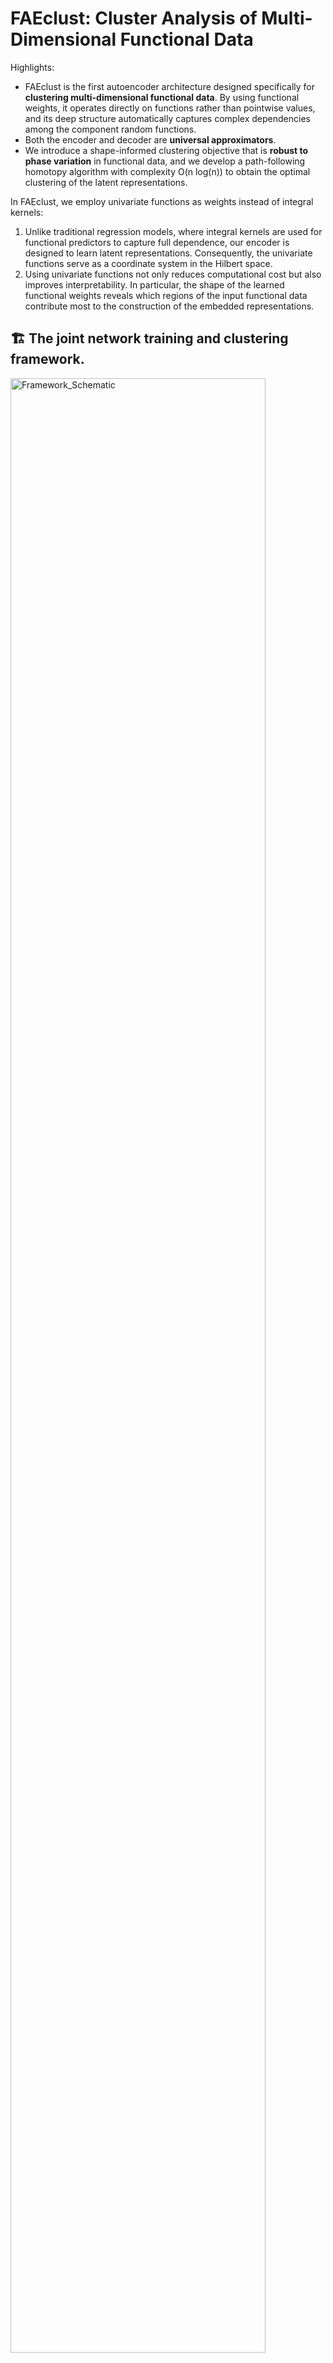 # FAEclust: Cluster Analysis of Multi-Dimensional Functional Data

Highlights:

* FAEclust is the first autoencoder architecture designed specifically for **clustering multi-dimensional functional data**. By using functional weights, it operates directly on functions rather than pointwise values, and its deep structure automatically captures complex dependencies among the component random functions.
*  Both the encoder and decoder are **universal approximators**.
* We introduce a shape-informed clustering objective that is **robust to phase variation** in functional data, and we develop a path-following homotopy algorithm with complexity O(n log(n)) to obtain the optimal clustering of the latent representations.

In FAEclust, we employ univariate functions as weights instead of integral kernels:

1. Unlike traditional regression models, where integral kernels are used for functional predictors to capture full dependence, our encoder is designed to learn latent representations. Consequently, the univariate functions serve as a coordinate system in the Hilbert space.
2. Using univariate functions not only reduces computational cost but also improves interpretability. In particular, the shape of the learned functional weights reveals which regions of the input functional data contribute most to the construction of the embedded representations.


## 🏗️ The joint network training and clustering framework.

<img src="framework.png"  alt="Framework_Schematic" width="90%"/>

  1. **Network Update**: In the backward phase, we update the network parameters by minimizing a unified objective function (**Loss**) that incorporates both the network training objective (**Penalized Reconstruction Loss**) and the clustering regularization (**Clustering Loss**).
  2. **Cluster Update**: During the forward phase, we update the learned latent representations, which necessitates a concurrent update of the clustering results. 

## 🛠️ Core Modules

The modular pipeline for FAEclust has the following structure:

<img src="modular_pipeline.png"  alt="Modular_Pipeline" width="90%"/>

1. **Similarity**: Compute pairwise (elastic) distances with `TimeSeriesDistance()`, identify the optimal number of nearest neighbors (`m` in the paper) via `NearestNeighborsOpt()`, and finally compute pairwise similarity measures.
2. **Smoothing**: Convert raw curves into basis functions and expansion coefficients via `smoothing_features()`. 
3. **FAE network**: Configure and train the functional network via `FunctionalAutoencoder()`.
4. **Convex Clustering**: Cluster analysis of the latent representations, where the clustering objective function is a convex function.

----------

## Class: Smoothing
 
**Smoothing** is a utility class that implements the smoothing step. It supports B-spline, Fourier series, and Wavelet-based smoothing. This class is used internally by `smoothing_features()`.
 
```python

Smoothing(
    dis_p, 		# number of grid points for evaluating functions 
    fit, 		# basis function type: 'bspline', 'fourier', or Wavelet name 
    n, 			# for Fourier: number of harmonics (2n+1 basis functions) 
    smoothing_str,	# initial smoothing parameter for B-splines if _terms_ is not given
    terms, 		# number of basis terms/knots to use (if None, auto-optimize) 
    wavelet_level, 	# Wavelet decomposition level (for Wavelet fits) if _terms_ is not given
    data = None  	# input data of shape (n_samples, n_timesteps)
) 

```
 
### Parameters
 
-   **`dis_p`** _(int)_:  Number of grid points for evaluating functions.     _Default_: `300`

-   **`fit`** _(str)_:  The type of basis expansion to use for smoothing. Options are the same as in `smoothing_features`: `'bspline'`, `'fourier'`, or a Wavelet name (e.g., `'db4'`).     _Default_: `'bspline'`

-   **`n`** _(int)_:  Applicable if `fit='fourier'`. It specifies the number of Fourier harmonics to include. The total number of Fourier basis functions will be $2n + 1$ (including the constant term, $n$ cosine terms, and $n$ sine terms). If `n=None`,  the smoothing is adaptive and Generalized Cross-Validation (GCV) is used to find the optimal number of harmonics up to `n` by GCV.    _Default_: `3` 

-   **`smoothing_str`** _(float)_:  Parameters for B-spline fitting. This is passed to the spline fitting routine (`scipy.interpolate.splrep()`) to control the trade-off between smoothness and fidelity: higher values yield smoother curves (more regularization), while _s_=0 fits the spline through all points (interpolation). If `terms` (number of knots/basis functions) is not specified for B-splines, this parameter is internally optimized via GCV.      _Default_: `0.3`

-   **`terms`** _(int or None)_:  Applicable if `fit='bspline'`. The number of basis functions or knots to use. If `terms=None`, the smoothing is adaptive and class will attempt GCV to find the optimum fit and the corresponding terms.  _Default_: `None`

-   **`wavelet_level`** _(int)_:  The level of decomposition for Wavelet smoothing. Higher levels capture coarser structures. If `terms=None`, and `fit` is a Wavelet, the code attempts to find an optimal level via GCV.      _Default_: `5` 

-   **`data`** _(np.ndarray, shape (n_samples, n_features, n_timesteps))_:  The raw sample paths to smooth.
 
### Returns
 
-   **`coeffs`** _(np.ndarray, shape=(n_samples, n_features, m_basis))_:  Array of basis expansion coefficients. 

-   **`fn_s`** _(list of callables)_:  List of the smoothed functions evaluated/defined on the time grid.

-   **`smoothing_basis`** _(list of callables)_:  The list of basis functions used for smoothing the raw sample paths.
 


## Class: TimeSeriesDistance

**TimeSeriesDistance** computes the pairwise distance matrix for the raw sample paths.

```python
TimeSeriesDistance(
    X, 			# raw sample paths of shape (n_samples, n_features, n_timesteps)
    metric,             # distance metric to use ('fastdtw' or 'elastic') 
    n_jobs  		# number of parallel jobs for computation 
) 
```
### Parameters

-   **`X`** _(np.ndarray, shape=(n_samples, n_features, n_timesteps))_:  An array containing the raw multi-dimensional functional data. Functional data should be standardized before distance computation to ensure comparability.
    
-   **`metric`** _(str)_:  Metric to use for distance computation. Options include:
    
    -   `'fastdtw'`: Distance measure using the dynamic time warping method. 
        
    -   `'elastic'` _(default)_: The elastic distance metric. 
        
-   **`n_jobs`** _(int)_:  Number of parallel jobs for computation.    _Default_: `-1` 

### Methods
- **`compute_distances(self)`**: Compute the pairwise distance matrix.
	- **Returns**
		- **`dist_matrix`**  _(np.ndarray, shape (n_samples, n_samples))_ : The pairwise distance matrix. 

- **`plot_extremes(self)`**: Visualise the pair of most similar and the most distinct samples. 
	- **Returns**
		- **`None`**.








## Class: NearestNeighborsOpt

**NearestNeighborsOpt** is a utility class for determining the optimal number of nearest neighbors (`m`) used in the pairwise similarity measure of the clustering objective function. Given a pairwise distance matrix, it examines how the structure of the k-nearest neighbor graph evolves as k varies, using two complementary criteria: the distance "knee" and graph connectivity.

```python
NearestNeighborsOpt(
    dist_matrix 			# pairwise distance matrix of shape=(n_samples, n_samples)
) 
```

### Parameters

- **`dist_matrix`**  _(np.ndarray, shape (n_samples, n_samples))_ :  Distance matrix returned by **`TimeSeriesDistance()`**. 
    

### Methods
-   **`estimate_optimal_m(method='connectivity', max_m=None)`**: Select the optimal number of nearest neighbors.
    -  **`method`** _(str)_ : Method to use for neighbourhood optimization. Options include:
	    -  **`'avg_distance'`** _(default)_ : Find the $m$ at which the average _m_-th neighbor distance exhibits the largest jump or knee.
	    -   **`'connectivity'`** : Find the smallest $m$ at which the _k_-NN graph is fully connected. 
    -  **`max_m`** _(int)_ : Maximum number of neighbors to consider. _Default_ `max_m=n_samples-1`
    - **Returns** 
	    - **`m`**  _(int)_ : The optimum number of nearest neighbors.
    
-   **`get_nearest_neighbors(opt_m=m)`**: Construct the adjacency list (neighbor index list) for each data point given the neighborhood value `m`.
	-  **`m`**  _(int)_: Estimated using `estimate_optimal_m()`. 
	-  **Returns** 
		- **`neighbors_dict`** _(dict)_ : A dictionary mapping each data point to its `m` nearest neighbors.
    
-   **`compute_similarity(neighbors_dict)`**: Calculate the pairwise similarities from the distance matrix and the  the _k_-NN graph.
    - **`neighbors_dict`** _(dict)_ : ...
    - **Returns** 
	    - **`sim_matrix`** _(np.ndarray, shape (n_samples, n_samples))_: The pairwise similarity matrix (n×n).
        





## Class: FunctionalAutoencoder

FAEclust is a deep learning framework for clustering multivariate functional data. It integrates three key components: (1) functional data smoothing via basis function expansion (e.g. B-splines, Fourier series, Wavelet family, ...) to provide a smooth representation of each sample path, (2) a functional autoencoder consisting of an encoder for learning complex relationships among the features and a decoder for flexibly reconstructing intricate functional patterns, and (3) a shape-informed convex clustering algorithm that automatically determines the optimal number of clusters.  The `FunctionalAutoencoder` class is designed to handle these steps end-to-end,  while providing various hyperparameters to tailor the model to different datasets.

```python
FunctionalAutoencoder(
    p,                      # number of component random functions (dimensions)
    layers,                 # list specifying encoder/decoder layer width
    l,                      # number of basis functions for encoder functional weights
    m,                      # number of basis functions for smoothing the sample paths
    basis_smoothing,        # list of basis functions used for smoothing (e.g. Fourier basis)
    basis_input,            # list of basis functions for encoder functional weights (e.g. B-spline basis)
    lambda_e,               # penalty parameter for the orthogonality regularization on encoder functional weights
    lambda_d,               # penalty parameter for the roughness regularization on encoder functional weights and biases
    lambda_c,               # penalty parameter for the clustering loss in the integrated objective function
    t,                      # time grid (array of length T) over which the smoothed functions are evaluated
    sim_matrix              # pairwise similarity matrix (n×n) in the clustering objective function
)

```

### Parameters

-   **`p`** _(int)_ – Number of component random functions (dimensions). For example, `p=2` for two-dimensional functional data.
    
-   **`layers`** _(list of int)_ – Architecture specification for the autoencoder’s layers. This list should include the width of each encoder layer, the latent dimension, and the width of each decoder layer. The format is **`[q1, q2, ..., s, ..., Q2, Q1, Z1, Z2]`**, where:
    
    -   _`q1`_ is the number of nodes in the encoder's first hidden layer.
        
    -   _`q2, ..., s`_ are the sizes of the successive hidden layers in the encoder, with _`s`_ being the final **latent dimension** (the size of the bottleneck vector).
        
    -   _`..., Q2`_ are the sizes of the dense layers in the decoder (mirroring the encoder’s dense layers).
        
    -   _`Q1, Z1, Z2`_ are the sizes of the last three layers of the decoder that output functions. 
        
-   **`l`** _(int)_ – Functional weights and biases are represented as linear combinations of basis functions. `l` is the number of basis functions for the functional weights in the encoder.
    
-   **`m`** _(int)_ – Number of basis functions used for converting the raw sample paths into smooth functions.
    
-   **`basis_smoothing`** _(list of callables)_ – A list of `m` basis functions (evaluated on the time grid `t`) for smoothing the raw sample paths. The provided utility `smoothing_features()` can generate this list along with the expansion coefficients.
    
-   **`basis_input`** _(list of callables)_ – A list of `l` basis functions (evaluated on the time grid `t`) for representing the functional weights in the encoder. 
    
-   **`lambda_e`** _(float)_ – Penalty parameter for the orthogonality regularization on encoder functional weights. The parameter controls the amount of regularization on encoder functional weights, encouraging within-component functional weights to be orthogonal.
    
-   **`lambda_d`** _(float)_ – Penalty parameter for the roughness regularization on encoder functional weights and biases. The parameter controls the amount of smoothness of the encoder functional weights and biases.
    
-   **`lambda_c`** _(float)_ –Penalty parameter for the clustering loss in the integrated objective function.  A higher `lambda_c` places more emphasis on forming well-separated clusters in the latent space (at the potential cost of reconstruction accuracy). 
    
-   **`t`** _(array-like of shape (T,))_ – Time grid (array of length T) over which the input functions, functional weights, functional biases and output functions are evaluated/defined. 
    
-   **`sim_matrix`** _(numpy.ndarray of shape (n_samples, n_samples))_ – The pairwise similarity matrix among the $$ sample paths, a term in the clustering objective function. The similarity matrix is essentially a weighted `m`-nearest neighbor graph, and the function `NearestNeighborsOpt()` will construct the graph with the optimal `m` value. 
    

### Methods
- **`model_summary(self)`**: A generic function used to produce a summary of the trained model. 
	- **Returns**
		- **`None`** 

-   **`train(self, coeffs, epochs, learning_rate, batch_size, neighbors_dict, sim_matrix)`** :  Model training is performed using the mini-batch gradient descent with momentum. 
	-   **`epochs`** _(int)_ – Number of training epochs (full passes over the dataset). 		 _Default_: `100` 
	-   **`learning_rate`** _(float)_ – Learning rate of the training algorithm. A smaller value might be used if the loss oscillates or diverges, whereas a larger value could speed up convergence if the loss is stable. 		_Default_: `1e-3` 
    -   **`batch_size`** _(int)_ – The mini-batch size.	    _Default_: `16` 
    -   **`neighbors_dict`** _(dict)_   A dictionary mapping each data point to its `m` nearest neighbors. It is obtained from the `get_nearest_neighbors()` method. 
    - **`sim_matrix`**_(numpy.ndarray of shape (n_samples, n_samples))_ – The pairwise similarity matrix among the $$ sample paths.

- **`predict(coeffs, batch_size=batch_size)`**: Return the embedded data and the cluster labels of the functional data.
	- **Returns**
		- **`S`** _(np.ndarray, shape=(n_samples, s))_ : Array of the embedded data.
		- **`labels`** _(np.ndarray, shape=(n_samples))_ : Functional data cluster labels.


## Class: ConvexClustering
 
**ConvexClustering** is the path-following homotopy algorithm that produces a hierarchy of clusters and determines the optimal number of clusters via an internal validation metric.
 
```python
ConvexClustering(
    X, 				# embedded data of shape (n_samples, s) 
    neighbors_dict, 		 
    sim_matrix, 		# the pairwise similarity matrix
    verbose		  	# whether to print out the merging process and the Silhouette scores 
)
```
### Parameters
 
-   **`X`** _(np.ndarray, shape=(n_samples, s))_ – The embedded data in the latent space. 
-   **`neighbors_dict`** _(dict)_:  ... 
-   **`sim_matrix`** _(np.ndarray, shape (n_samples, n_samples))_ – ...
-   **`verbose`** _(bool, optional)_:  If `True`, the algorithm will print out the hierarchy of clusters and the corresponding Silhouette scores.     _Default_: `False`
 
### Methods
- **`fit(self)`**: Perform clustering on the embedded data. 
	- **Returns**
		- **`cluster_labels`** _(np.ndarray, shape=(n_samples))_ : The (optimal) cluster labels.


---
## Code Example

### Example 1: Clustering Synthetic Data

Below is an example of using FAEclust on a simulated dataset (the pendulum dataset in the paper). 

[🔗 view the full notebook](simulation.ipynb)

We compute the similarity matrix using the elastic distance (`metric='elastic'`).  After smoothing the data with B-spline basis functions, we configure a functional autoencoder with an encoder-decoder architecture (16 → 8 → 4 (latent) → 8 → 16 → 16 → 16 with functional layers of size 16 at both ends). We train the model for 150 epochs. The output `labels` from `predict` are the cluster assignments found by the path-following homotopy algorithm. We print the Adjusted Rand Index (ARI) and Adjusted Mutual Information (AMI) to evaluate how well the predicted clusters match the true clusters (`y_true`). 

### Example 2: Clustering Real Data

In this example, we demonstrate FAEclust on the `"Plane"` dataset using a similar workflow: similarity computation, smoothing, and clustering via the functional autoencoder.

[🔗 view the full notebook](test.ipynb)

We compute the similarity matrix using FastDTW (`metric='fastdtw'`). After building the similarity matrix, we smooth each sample path with B-spline basis functions. The functional autoencoder is configured with the architecture: `[32, 16, 8, 16, 32, 32, 32]` which produces a latent representation of dimension 8. After 100 epochs, we obtain the final cluster labels.

The above examples and parameters serve as a guide, but users are encouraged to experiment with the basis size (`l, m`), network depth (`layers`), and loss weights (`lambda_e, lambda_d, lambda_c`) to best fit their specific datasets.








